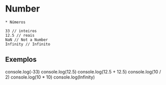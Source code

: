 # Number 

    * Números

    33 // inteiros
    12.5 // reais
    NaN // Not a Number
    Infinity // Infinito

## Exemplos

console.log(-33)
console.log(12.5)
console.log(12.5 + 12.5)
console.log(10 / 2)
console.log(10 * 10)
console.log(Infinity)